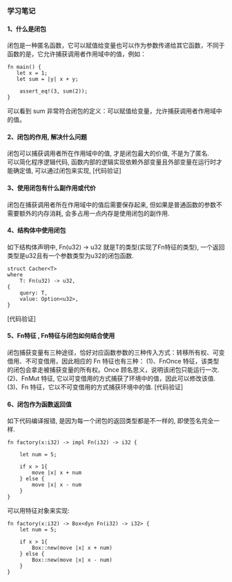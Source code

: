 ### 学习笔记

#### 1、什么是闭包
闭包是一种匿名函数，它可以赋值给变量也可以作为参数传递给其它函数，不同于函数的是，它允许捕获调用者作用域中的值，例如：
```
fn main() {
   let x = 1;
   let sum = |y| x + y;

    assert_eq!(3, sum(2));
}
```
可以看到 sum 非常符合闭包的定义：可以赋值给变量，允许捕获调用者作用域中的值。



#### 2、闭包的作用, 解决什么问题  

闭包可以捕获调用者所在作用域中的值, 才是闭包最大的价值, 不是为了匿名.  
可以简化程序逻辑代码, 函数内部的逻辑实现依赖外部变量且外部变量在运行时才能确定值, 可以通过闭包来实现, [代码验证]  


#### 3、使用闭包有什么副作用或代价  
闭包在捕获调用者所在作用域中的值后需要保存起来, 但如果是普通函数的参数不需要额外的内存消耗, 会多占用一点内存是使用闭包的副作用.  


#### 4、结构体中使用闭包  

如下结构体声明中, Fn(u32) -> u32 就是T的类型(实现了Fn特征的类型), 一个返回类型是u32且有一个参数类型为u32的闭包函数.
```
struct Cacher<T>
where
    T: Fn(u32) -> u32,
{
    query: T,
    value: Option<u32>,
}
```
[代码验证]

#### 5、Fn特征 , Fn特征与闭包如何结合使用  
闭包捕获变量有三种途径，恰好对应函数参数的三种传入方式：转移所有权、可变借用、不可变借用，因此相应的 Fn 特征也有三种：
(1)、FnOnce 特征，该类型的闭包会拿走被捕获变量的所有权。Once 顾名思义，说明该闭包只能运行一次.
(2)、FnMut 特征, 它以可变借用的方式捕获了环境中的值，因此可以修改该值.
(3)、Fn 特征，它以不可变借用的方式捕获环境中的值.
[代码验证]


#### 6、闭包作为函数返回值  

如下代码编译报错, 是因为每一个闭包的返回类型都是不一样的, 即使签名完全一样.
```
fn factory(x:i32) -> impl Fn(i32) -> i32 {

    let num = 5;

    if x > 1{
        move |x| x + num
    } else {
        move |x| x - num
    }
}
```
可以用特征对象来实现:
```
fn factory(x:i32) -> Box<dyn Fn(i32) -> i32> {
    let num = 5;

    if x > 1{
        Box::new(move |x| x + num)
    } else {
        Box::new(move |x| x - num)
    }
}
```

